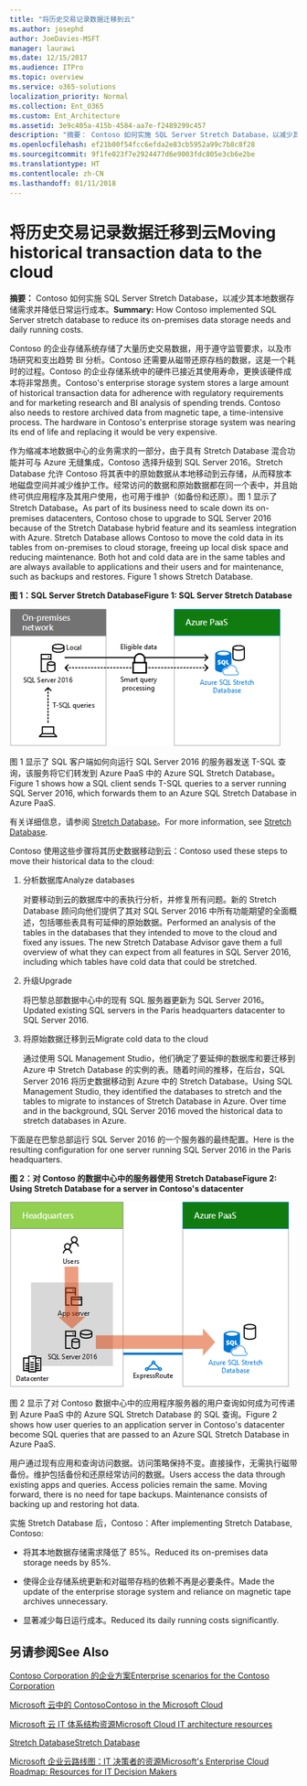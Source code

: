 ```yaml
---
title: "将历史交易记录数据迁移到云"
ms.author: josephd
author: JoeDavies-MSFT
manager: laurawi
ms.date: 12/15/2017
ms.audience: ITPro
ms.topic: overview
ms.service: o365-solutions
localization_priority: Normal
ms.collection: Ent_O365
ms.custom: Ent_Architecture
ms.assetid: 3e9c405a-415b-4584-aa7e-f2489299c457
description: "摘要： Contoso 如何实施 SQL Server Stretch Database，以减少其本地数据存储需求并降低日常运行成本。"
ms.openlocfilehash: ef21b00f54fcc6efda2e83cb5952a99c7b8c8f28
ms.sourcegitcommit: 9f1fe023f7e2924477d6e9003fdc805e3cb6e2be
ms.translationtype: HT
ms.contentlocale: zh-CN
ms.lasthandoff: 01/11/2018
---
```

# <a name="moving-historical-transaction-data-to-the-cloud"></a><span data-ttu-id="1c3e9-103">将历史交易记录数据迁移到云</span><span class="sxs-lookup"><span data-stu-id="1c3e9-103">Moving historical transaction data to the cloud</span></span>

 <span data-ttu-id="1c3e9-104">**摘要：** Contoso 如何实施 SQL Server Stretch Database，以减少其本地数据存储需求并降低日常运行成本。</span><span class="sxs-lookup"><span data-stu-id="1c3e9-104">**Summary:** How Contoso implemented SQL Server stretch database to reduce its on-premises data storage needs and daily running costs.</span></span>
  
<span data-ttu-id="1c3e9-p101">Contoso 的企业存储系统存储了大量历史交易数据，用于遵守监管要求，以及市场研究和支出趋势 BI 分析。Contoso 还需要从磁带还原存档的数据，这是一个耗时的过程。Contoso 的企业存储系统中的硬件已接近其使用寿命，更换该硬件成本将非常昂贵。</span><span class="sxs-lookup"><span data-stu-id="1c3e9-p101">Contoso's enterprise storage system stores a large amount of historical transaction data for adherence with regulatory requirements and for marketing research and BI analysis of spending trends. Contoso also needs to restore archived data from magnetic tape, a time-intensive process. The hardware in Contoso's enterprise storage system was nearing its end of life and replacing it would be very expensive.</span></span> 
  
<span data-ttu-id="1c3e9-p102">作为缩减本地数据中心的业务需求的一部分，由于具有 Stretch Database 混合功能并可与 Azure 无缝集成，Contoso 选择升级到 SQL Server 2016。Stretch Database 允许 Contoso 将其表中的原始数据从本地移动到云存储，从而释放本地磁盘空间并减少维护工作。经常访问的数据和原始数据都在同一个表中，并且始终可供应用程序及其用户使用，也可用于维护（如备份和还原）。图 1 显示了 Stretch Database。</span><span class="sxs-lookup"><span data-stu-id="1c3e9-p102">As part of its business need to scale down its on-premises datacenters, Contoso chose to upgrade to SQL Server 2016 because of the Stretch Database hybrid feature and its seamless integration with Azure. Stretch Database allows Contoso to move the cold data in its tables from on-premises to cloud storage, freeing up local disk space and reducing maintenance. Both hot and cold data are in the same tables and are always available to applications and their users and for maintenance, such as backups and restores. Figure 1 shows Stretch Database.</span></span>
  
<span data-ttu-id="1c3e9-112">**图 1：SQL Server Stretch Database**</span><span class="sxs-lookup"><span data-stu-id="1c3e9-112">**Figure 1: SQL Server Stretch Database**</span></span>

![SQL Server Stretch Database 作为混合数据解决方案](images/Contoso_Poster/StretchDB01.png)
  
<span data-ttu-id="1c3e9-114">图 1 显示了 SQL 客户端如何向运行 SQL Server 2016 的服务器发送 T-SQL 查询，该服务将它们转发到 Azure PaaS 中的 Azure SQL Stretch Database。</span><span class="sxs-lookup"><span data-stu-id="1c3e9-114">Figure 1 shows how a SQL client sends T-SQL queries to a server running SQL Server 2016, which forwards them to an Azure SQL Stretch Database in Azure PaaS.</span></span>
  
<span data-ttu-id="1c3e9-115">有关详细信息，请参阅 [Stretch Database](https://msdn.microsoft.com/library/dn935011.aspx)。</span><span class="sxs-lookup"><span data-stu-id="1c3e9-115">For more information, see [Stretch Database](https://msdn.microsoft.com/library/dn935011.aspx).</span></span>
  
<span data-ttu-id="1c3e9-116">Contoso 使用这些步骤将其历史数据移动到云：</span><span class="sxs-lookup"><span data-stu-id="1c3e9-116">Contoso used these steps to move their historical data to the cloud:</span></span>
  
1. <span data-ttu-id="1c3e9-117">分析数据库</span><span class="sxs-lookup"><span data-stu-id="1c3e9-117">Analyze databases</span></span>
    
    <span data-ttu-id="1c3e9-p103">对要移动到云的数据库中的表执行分析，并修复所有问题。新的 Stretch Database 顾问向他们提供了其对 SQL Server 2016 中所有功能期望的全面概述，包括哪些表具有可延伸的原始数据。</span><span class="sxs-lookup"><span data-stu-id="1c3e9-p103">Performed an analysis of the tables in the databases that they intended to move to the cloud and fixed any issues. The new Stretch Database Advisor gave them a full overview of what they can expect from all features in SQL Server 2016, including which tables have cold data that could be stretched.</span></span>
    
2. <span data-ttu-id="1c3e9-120">升级</span><span class="sxs-lookup"><span data-stu-id="1c3e9-120">Upgrade</span></span>
    
    <span data-ttu-id="1c3e9-121">将巴黎总部数据中心中的现有 SQL 服务器更新为 SQL Server 2016。</span><span class="sxs-lookup"><span data-stu-id="1c3e9-121">Updated existing SQL servers in the Paris headquarters datacenter to SQL Server 2016.</span></span>
    
3. <span data-ttu-id="1c3e9-122">将原始数据迁移到云</span><span class="sxs-lookup"><span data-stu-id="1c3e9-122">Migrate cold data to the cloud</span></span>
    
    <span data-ttu-id="1c3e9-p104">通过使用 SQL Management Studio，他们确定了要延伸的数据库和要迁移到 Azure 中 Stretch Database 的实例的表。随着时间的推移，在后台，SQL Server 2016 将历史数据移动到 Azure 中的 Stretch Database。</span><span class="sxs-lookup"><span data-stu-id="1c3e9-p104">Using SQL Management Studio, they identified the databases to stretch and the tables to migrate to instances of Stretch Database in Azure. Over time and in the background, SQL Server 2016 moved the historical data to stretch databases in Azure.</span></span>
    
<span data-ttu-id="1c3e9-125">下面是在巴黎总部运行 SQL Server 2016 的一个服务器的最终配置。</span><span class="sxs-lookup"><span data-stu-id="1c3e9-125">Here is the resulting configuration for one server running SQL Server 2016 in the Paris headquarters.</span></span>
  
<span data-ttu-id="1c3e9-126">**图 2：对 Contoso 的数据中心中的服务器使用 Stretch Database**</span><span class="sxs-lookup"><span data-stu-id="1c3e9-126">**Figure 2: Using Stretch Database for a server in Contoso's datacenter**</span></span>

![Contoso SQL Server Stretch Database 配置，用于运行 SQL Server 的单个计算机](images/Contoso_Poster/StretchDB02.png)

  
<span data-ttu-id="1c3e9-128">图 2 显示了对 Contoso 数据中心中的应用程序服务器的用户查询如何成为可传递到 Azure PaaS 中的 Azure SQL Stretch Database 的 SQL 查询。</span><span class="sxs-lookup"><span data-stu-id="1c3e9-128">Figure 2 shows how user queries to an application server in Contoso's datacenter become SQL queries that are passed to an Azure SQL Stretch Database in Azure PaaS.</span></span>
  
<span data-ttu-id="1c3e9-p105">用户通过现有应用和查询访问数据。访问策略保持不变。直接操作，无需执行磁带备份。维护包括备份和还原经常访问的数据。</span><span class="sxs-lookup"><span data-stu-id="1c3e9-p105">Users access the data through existing apps and queries. Access policies remain the same. Moving forward, there is no need for tape backups. Maintenance consists of backing up and restoring hot data.</span></span>
  
<span data-ttu-id="1c3e9-133">实施 Stretch Database 后，Contoso：</span><span class="sxs-lookup"><span data-stu-id="1c3e9-133">After implementing Stretch Database, Contoso:</span></span>
  
- <span data-ttu-id="1c3e9-134">将其本地数据存储需求降低了 85%。</span><span class="sxs-lookup"><span data-stu-id="1c3e9-134">Reduced its on-premises data storage needs by 85%.</span></span>
    
- <span data-ttu-id="1c3e9-135">使得企业存储系统更新和对磁带存档的依赖不再是必要条件。</span><span class="sxs-lookup"><span data-stu-id="1c3e9-135">Made the update of the enterprise storage system and reliance on magnetic tape archives unnecessary.</span></span>
    
- <span data-ttu-id="1c3e9-136">显著减少每日运行成本。</span><span class="sxs-lookup"><span data-stu-id="1c3e9-136">Reduced its daily running costs significantly.</span></span>
    
## <a name="see-also"></a><span data-ttu-id="1c3e9-137">另请参阅</span><span class="sxs-lookup"><span data-stu-id="1c3e9-137">See Also</span></span>

[<span data-ttu-id="1c3e9-138">Contoso Corporation 的企业方案</span><span class="sxs-lookup"><span data-stu-id="1c3e9-138">Enterprise scenarios for the Contoso Corporation</span></span>](enterprise-scenarios-for-the-contoso-corporation.md)
  
[<span data-ttu-id="1c3e9-139">Microsoft 云中的 Contoso</span><span class="sxs-lookup"><span data-stu-id="1c3e9-139">Contoso in the Microsoft Cloud</span></span>](contoso-in-the-microsoft-cloud.md)
  
[<span data-ttu-id="1c3e9-140">Microsoft 云 IT 体系结构资源</span><span class="sxs-lookup"><span data-stu-id="1c3e9-140">Microsoft Cloud IT architecture resources</span></span>](microsoft-cloud-it-architecture-resources.md)

<span data-ttu-id="1c3e9-141">[Stretch Database](https://msdn.microsoft.com/library/dn935011.aspx)</span><span class="sxs-lookup"><span data-stu-id="1c3e9-141">[Stretch Database](https://msdn.microsoft.com/library/dn935011.aspx)</span></span>
  
<span data-ttu-id="1c3e9-142">[Microsoft 企业云路线图：IT 决策者的资源](https://sway.com/FJ2xsyWtkJc2taRD)</span><span class="sxs-lookup"><span data-stu-id="1c3e9-142">[Microsoft's Enterprise Cloud Roadmap: Resources for IT Decision Makers](https://sway.com/FJ2xsyWtkJc2taRD)</span></span>




